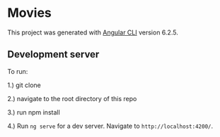 # Movies

This project was generated with [Angular CLI](https://github.com/angular/angular-cli) version 6.2.5.

## Development server

To run:

1.) git clone 

2.) navigate to the root directory of this repo

3.) run npm install

4.)  Run `ng serve` for a dev server. Navigate to `http://localhost:4200/`. 

